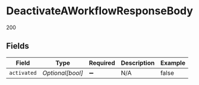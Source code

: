 # DeactivateAWorkflowResponseBody

200


## Fields

| Field              | Type               | Required           | Description        | Example            |
| ------------------ | ------------------ | ------------------ | ------------------ | ------------------ |
| `activated`        | *Optional[bool]*   | :heavy_minus_sign: | N/A                | false              |